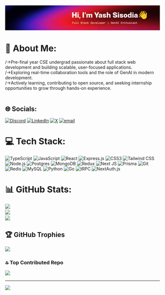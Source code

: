 ![Banner](./banner.png)

# 💫 About Me:
/->Pre-final year CSE undergrad passionate about full stack web development and building scalable, user-focused applications.<br>/->Exploring real-time collaboration tools and the role of GenAI in modern development.<br>/->Actively learning, contributing to open source, and seeking internship opportunities to grow through hands-on experience.<br><br>


## 🌐 Socials:
[![Discord](https://img.shields.io/badge/Discord-%237289DA.svg?logo=discord&logoColor=white)](https://discord.gg/yash_sisodia2204) [![LinkedIn](https://img.shields.io/badge/LinkedIn-%230077B5.svg?logo=linkedin&logoColor=white)](https://linkedin.com/in/yashsisodia2204) [![X](https://img.shields.io/badge/X-black.svg?logo=X&logoColor=white)](https://x.com/YashSis2204) [![email](https://img.shields.io/badge/Email-D14836?logo=gmail&logoColor=white)](mailto:yash.sis2204@gmail.com) 

# 💻 Tech Stack:
![TypeScript](https://img.shields.io/badge/typescript-%23007ACC.svg?style=for-the-badge&logo=typescript&logoColor=white) 
![JavaScript](https://img.shields.io/badge/javascript-%23323330.svg?style=for-the-badge&logo=javascript&logoColor=%23F7DF1E) 
![React](https://img.shields.io/badge/react-%2320232a.svg?style=for-the-badge&logo=react&logoColor=%2361DAFB) 
![Express.js](https://img.shields.io/badge/express.js-%23404d59.svg?style=for-the-badge&logo=express&logoColor=%2361DAFB) 
![CSS3](https://img.shields.io/badge/css3-%231572B6.svg?style=for-the-badge&logo=css3&logoColor=white) 
![Tailwind CSS](https://img.shields.io/badge/tailwindcss-%2338B2AC.svg?style=for-the-badge&logo=tailwind-css&logoColor=white)
![Node.js](https://img.shields.io/badge/node.js-339933.svg?style=for-the-badge&logo=nodedotjs&logoColor=white) 
![Postgres](https://img.shields.io/badge/postgres-%23316192.svg?style=for-the-badge&logo=postgresql&logoColor=white) 
![MongoDB](https://img.shields.io/badge/mongodb-4EA94B.svg?style=for-the-badge&logo=mongodb&logoColor=white)
![Redux](https://img.shields.io/badge/redux-%23593d88.svg?style=for-the-badge&logo=redux&logoColor=white) 
![Next JS](https://img.shields.io/badge/Next-black?style=for-the-badge&logo=next.js&logoColor=white) 
![Prisma](https://img.shields.io/badge/Prisma-3982CE?style=for-the-badge&logo=Prisma&logoColor=white) 
![Git](https://img.shields.io/badge/git-%23F05033.svg?style=for-the-badge&logo=git&logoColor=white) 
![Redis](https://img.shields.io/badge/redis-%23DD0031.svg?style=for-the-badge&logo=redis&logoColor=white) 
![MySQL](https://img.shields.io/badge/mysql-4479A1.svg?style=for-the-badge&logo=mysql&logoColor=white) 
![Python](https://img.shields.io/badge/python-3670A0?style=for-the-badge&logo=python&logoColor=ffdd54)
![Go](https://img.shields.io/badge/go-00ADD8?style=for-the-badge&logo=go&logoColor=white)
![tRPC](https://img.shields.io/badge/tRPC-2596be?style=for-the-badge&logo=trpc&logoColor=white)
![NextAuth.js](https://img.shields.io/badge/NextAuth.js-000000?style=for-the-badge&logoColor=white)

# 📊 GitHub Stats:
![](https://github-readme-stats.vercel.app/api?username=yash-sisodia22&theme=aura&hide_border=false&include_all_commits=false&count_private=false)<br/>
![](https://nirzak-streak-stats.vercel.app/?user=yash-sisodia22&theme=aura&hide_border=false)<br/>
![](https://github-readme-stats.vercel.app/api/top-langs/?username=yash-sisodia22&theme=aura&hide_border=false&include_all_commits=false&count_private=false&layout=compact)

## 🏆 GitHub Trophies
![](https://github-profile-trophy.vercel.app/?username=yash-sisodia22&theme=aura&no-frame=false&no-bg=true&margin-w=4)

### 🔝 Top Contributed Repo
![](https://github-contributor-stats.vercel.app/api?username=yash-sisodia22&limit=5&theme=aura&combine_all_yearly_contributions=true)

---
[![](https://visitcount.itsvg.in/api?id=yash-sisodia22&icon=0&color=0)](https://visitcount.itsvg.in)

<!-- Proudly created with GPRM ( https://gprm.itsvg.in ) -->
